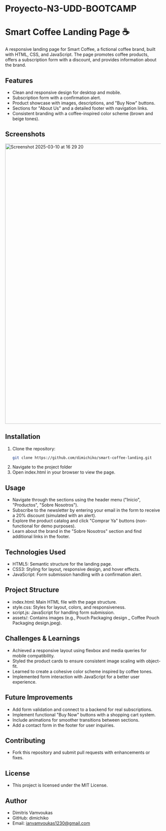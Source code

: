 # Proyecto-N3-UDD-BOOTCAMP
# Smart Coffee Landing Page ☕

A responsive landing page for Smart Coffee, a fictional coffee brand, built with HTML, CSS, and JavaScript. The page promotes coffee products, offers a subscription form with a discount, and provides information about the brand.

## Features
- Clean and responsive design for desktop and mobile.
- Subscription form with a confirmation alert.
- Product showcase with images, descriptions, and "Buy Now" buttons.
- Sections for "About Us" and a detailed footer with navigation links.
- Consistent branding with a coffee-inspired color scheme (brown and beige tones).

## Screenshots
<img width="907" alt="Screenshot 2025-03-10 at 16 29 20" src="https://github.com/user-attachments/assets/1b8c9dfa-8231-4dad-83d9-93e990900790" />



## Installation
1. Clone the repository:
   ```bash
   git clone https://github.com/dimichiko/smart-coffee-landing.git
   
2. Navigate to the project folder
3. Open index.html in your browser to view the page.

## Usage
- Navigate through the sections using the header menu ("Inicio", "Productos", "Sobre Nosotros").
- Subscribe to the newsletter by entering your email in the form to receive a 20% discount (simulated with an alert).
- Explore the product catalog and click "Comprar Ya" buttons (non-functional for demo purposes).
- Learn about the brand in the "Sobre Nosotros" section and find additional links in the footer.

## Technologies Used
- HTML5: Semantic structure for the landing page.
- CSS3: Styling for layout, responsive design, and hover effects.
- JavaScript: Form submission handling with a confirmation alert.

## Project Structure
- index.html: Main HTML file with the page structure.
- style.css: Styles for layout, colors, and responsiveness.
- script.js: JavaScript for handling form submission.
- assets/: Contains images (e.g., Pouch Packaging design _ Coffee Pouch Packaging design.jpeg).

## Challenges & Learnings
- Achieved a responsive layout using flexbox and media queries for mobile compatibility.
- Styled the product cards to ensure consistent image scaling with object-fit.
- Learned to create a cohesive color scheme inspired by coffee tones.
- Implemented form interaction with JavaScript for a better user experience.

## Future Improvements
- Add form validation and connect to a backend for real subscriptions.
- Implement functional "Buy Now" buttons with a shopping cart system.
- Include animations for smoother transitions between sections.
- Add a contact form in the footer for user inquiries.

## Contributing
- Fork this repository and submit pull requests with enhancements or fixes.

## License
- This project is licensed under the MIT License.

## Author
- Dimitris Vamvoukas
- GitHub: dimichiko
- Email: ianvamvoukas1230@gmail.com
